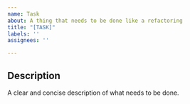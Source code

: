 ```yaml
---
name: Task
about: A thing that needs to be done like a refactoring
title: "[TASK]"
labels: ''
assignees: ''

---
```


## Description

A clear and concise description of what needs to be done.
